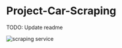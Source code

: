 # Project-Car-Scraping

TODO:
Update readme

![scraping service](https://user-images.githubusercontent.com/18065510/223786089-2431f9a4-ee94-44fc-8327-973b9364a132.gif)
